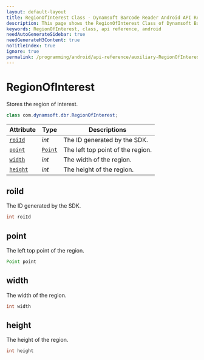 ```yaml
---
layout: default-layout
title: RegionOfInterest Class - Dynamsoft Barcode Reader Android API Reference
description: This page shows the RegionOfInterest Class of Dynamsoft Barcode Reader for Android SDK.
keywords: RegionOfInterest, class, api reference, android
needAutoGenerateSidebar: true
needGenerateH3Content: true
noTitleIndex: true
ignore: true
permalink: /programming/android/api-reference/auxiliary-RegionOfInterest.html
---
```


# RegionOfInterest

Stores the region of interest.

```java
class com.dynamsoft.dbr.RegionOfInterest;
```

| Attribute | Type | Descriptions |
|---------- | ---- | ------------ |
| [`roiId`](#roiid) | *int* | The ID generated by the SDK. |
| [`point`](#point) | [`Point`](auxiliary-Point.html) | The left top point of the region. |
| [`width`](#width) | *int* | The width of the region. |
| [`height`](#height) | *int* | The height of the region. |

## roiId

The ID generated by the SDK.

```java
int roiId
```

## point

The left top point of the region.

```java
Point point
```

## width

The width of the region.

```java
int width
```

## height

The height of the region.

```java
int height
```
